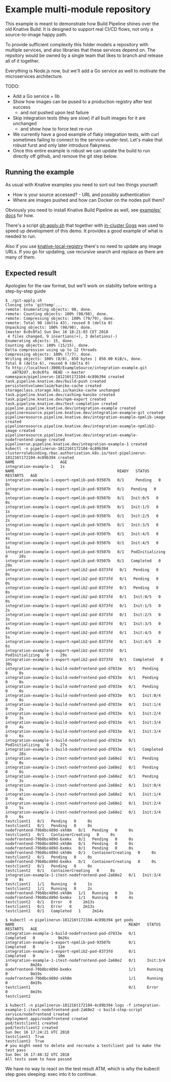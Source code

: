 # Example multi-module repository

This example is meant to demonstrate how Build Pipeline shines over the old Knative Build:
It is designed to support real CI/CD flows, not only a source-to-image happy path.

To provide sufficient complexity this folder models a repository with multiple services,
and also libraries that these services depend on.
The repsitory would be owned by a single team that likes to branch and release all of it together.

Everything is Node.js now, but we'll add a Go service as well to motivate the microservices architecture.

TODO:

 * Add a Go service + lib
 * Show how images can be pused to a production registry after test success
   - and _not_ pushed upon test failure
 * Skip integration tests (they are slow) if all built images for it are unchanged
   - and show how to force test re-run
 * We currently have a good example of flaky integration tests, with curl sometimes failing to connect to the service-under-test. Let's make that robust furst and only later introduce flakyness.
 * Once this entire example is robust we can update the build to run directly off github, and remove the git step below.

## Running the example

As usual with Knative examples you need to sort out two things yourself:

 * How is your source accessed? - URL and possibly authentication
 * Where are images pushed and how can Docker on the nodes pull them?

Obviously you need to install Knative Build Pipeline as well,
see [examples' docs](https://github.com/knative/build-pipeline/tree/master/examples#examples) for how.

There's a script [git-apply.sh](./git-apply.sh) that together with [in-cluster Gogs](https://github.com/solsson/knative-training/tree/master/git) was used to speed up development of this demo.
It provides a good example of what is needed to run.

Also if you use [knative-local-registry](https://github.com/triggermesh/knative-local-registry/tree/builds-service)
there's no need to update any image URLs.
If you go for updating, use recursive search and replace as there are many of them.

## Expected result

Apologies for the raw format, but we'll work on stability before writing a step-by-step guide

```
$ ./git-apply.sh 
Cloning into 'gittemp'...
remote: Enumerating objects: 98, done.
remote: Counting objects: 100% (98/98), done.
remote: Compressing objects: 100% (79/79), done.
remote: Total 98 (delta 43), reused 0 (delta 0)
Unpacking objects: 100% (98/98), done.
[master 6c0c0fa] Sun Dec 16 18:21:03 CET 2018
 4 files changed, 9 insertions(+), 3 deletions(-)
Enumerating objects: 15, done.
Counting objects: 100% (15/15), done.
Delta compression using up to 12 threads
Compressing objects: 100% (7/7), done.
Writing objects: 100% (8/8), 850 bytes | 850.00 KiB/s, done.
Total 8 (delta 6), reused 0 (delta 0)
To http://localhost:3000/ExampleSource/integration-example.git
   a8792d7..6c0c0fa  HEAD -> master
namespace/pipelinerun-181216t172104-4c89b394 created
task.pipeline.knative.dev/build-push created
persistentvolumeclaim/kaniko-cache created
storageclass.storage.k8s.io/kaniko-cache unchanged
task.pipeline.knative.dev/caching-kaniko created
task.pipeline.knative.dev/npm-export created
task.pipeline.knative.dev/test-completion created
pipeline.pipeline.knative.dev/integration-example created
pipelineresource.pipeline.knative.dev/integration-example-git created
pipelineresource.pipeline.knative.dev/integration-example-npmlib-image created
pipelineresource.pipeline.knative.dev/integration-example-npmlib2-image created
pipelineresource.pipeline.knative.dev/integration-example-nodefrontend-image created
pipelinerun.pipeline.knative.dev/integration-example-1 created
kubectl -n pipelinerun-181216t172104-4c89b394
clusterrolebinding.rbac.authorization.k8s.io/test-pipelinerun-181216t172104-4c89b394 created
NAME                    AGE
integration-example-1   1s
NAME                                             READY   STATUS    RESTARTS   AGE
integration-example-1-export-npmlib-pod-93507b   0/1     Pending   0          0s
integration-example-1-export-npmlib-pod-93507b   0/1   Pending   0     0s
integration-example-1-export-npmlib-pod-93507b   0/1   Init:0/5   0     0s
integration-example-1-export-npmlib-pod-93507b   0/1   Init:1/5   0     1s
integration-example-1-export-npmlib-pod-93507b   0/1   Init:2/5   0     2s
integration-example-1-export-npmlib-pod-93507b   0/1   Init:3/5   0     3s
integration-example-1-export-npmlib-pod-93507b   0/1   Init:4/5   0     4s
integration-example-1-export-npmlib-pod-93507b   0/1   Init:4/5   0     5s
integration-example-1-export-npmlib-pod-93507b   0/1   PodInitializing   0     28s
integration-example-1-export-npmlib-pod-93507b   0/1   Completed   0     29s
integration-example-1-export-npmlib2-pod-8373fd   0/1   Pending   0     0s
integration-example-1-export-npmlib2-pod-8373fd   0/1   Pending   0     0s
integration-example-1-export-npmlib2-pod-8373fd   0/1   Pending   0     0s
integration-example-1-export-npmlib2-pod-8373fd   0/1   Init:0/5   0     0s
integration-example-1-export-npmlib2-pod-8373fd   0/1   Init:1/5   0     2s
integration-example-1-export-npmlib2-pod-8373fd   0/1   Init:2/5   0     3s
integration-example-1-export-npmlib2-pod-8373fd   0/1   Init:3/5   0     4s
integration-example-1-export-npmlib2-pod-8373fd   0/1   Init:4/5   0     5s
integration-example-1-export-npmlib2-pod-8373fd   0/1   Init:4/5   0     6s
integration-example-1-export-npmlib2-pod-8373fd   0/1   PodInitializing   0     29s
integration-example-1-export-npmlib2-pod-8373fd   0/1   Completed   0     30s
integration-example-1-build-nodefrontend-pod-d7833e   0/1   Pending   0     0s
integration-example-1-build-nodefrontend-pod-d7833e   0/1   Pending   0     0s
integration-example-1-build-nodefrontend-pod-d7833e   0/1   Pending   0     0s
integration-example-1-build-nodefrontend-pod-d7833e   0/1   Init:0/4   0     0s
integration-example-1-build-nodefrontend-pod-d7833e   0/1   Init:1/4   0     2s
integration-example-1-build-nodefrontend-pod-d7833e   0/1   Init:2/4   0     3s
integration-example-1-build-nodefrontend-pod-d7833e   0/1   Init:3/4   0     4s
integration-example-1-build-nodefrontend-pod-d7833e   0/1   Init:3/4   0     6s
integration-example-1-build-nodefrontend-pod-d7833e   0/1   PodInitializing   0     27s
integration-example-1-build-nodefrontend-pod-d7833e   0/1   Completed   0     28s
integration-example-1-itest-nodefrontend-pod-2a68e2   0/1   Pending   0     0s
integration-example-1-itest-nodefrontend-pod-2a68e2   0/1   Pending   0     0s
integration-example-1-itest-nodefrontend-pod-2a68e2   0/1   Pending   0     3s
integration-example-1-itest-nodefrontend-pod-2a68e2   0/1   Init:0/4   0     3s
integration-example-1-itest-nodefrontend-pod-2a68e2   0/1   Init:1/4   0     4s
integration-example-1-itest-nodefrontend-pod-2a68e2   0/1   Init:2/4   0     5s
integration-example-1-itest-nodefrontend-pod-2a68e2   0/1   Init:3/4   0     6s
testclient1   0/1   Pending   0     0s
testclient1   0/1   Pending   0     0s
nodefrontend-79b8bc489d-skh8m   0/1   Pending   0     0s
testclient1   0/1   ContainerCreating   0     0s
nodefrontend-79b8bc489d-bxmkx   0/1   Pending   0     0s
nodefrontend-79b8bc489d-skh8m   0/1   Pending   0     0s
nodefrontend-79b8bc489d-bxmkx   0/1   Pending   0     0s
nodefrontend-79b8bc489d-skh8m   0/1   ContainerCreating   0     0s
testclient2   0/1   Pending   0     0s
nodefrontend-79b8bc489d-bxmkx   0/1   ContainerCreating   0     0s
testclient2   0/1   Pending   0     0s
testclient2   0/1   ContainerCreating   0     0s
integration-example-1-itest-nodefrontend-pod-2a68e2   0/1   Init:3/4   0     8s
testclient1   1/1   Running   0     1s
testclient2   1/1   Running   0     2s
nodefrontend-79b8bc489d-skh8m   1/1   Running   0     3s
nodefrontend-79b8bc489d-bxmkx   1/1   Running   0     4s
testclient2   0/1   Error   0     2m13s
testclient1   0/1   Error   0     2m13s
testclient2   0/1   Completed   1     2m14s

$ kubectl -n pipelinerun-181216t172104-4c89b394 get pods
NAME                                                  READY   STATUS      RESTARTS   AGE
integration-example-1-build-nodefrontend-pod-d7833e   0/1     Completed   0          9m26s
integration-example-1-export-npmlib-pod-93507b        0/1     Completed   0          11m
integration-example-1-export-npmlib2-pod-8373fd       0/1     Completed   0          10m
integration-example-1-itest-nodefrontend-pod-2a68e2   0/1     Init:3/4    0          8m26s
nodefrontend-79b8bc489d-bxmkx                         1/1     Running     0          8m19s
nodefrontend-79b8bc489d-skh8m                         1/1     Running     0          8m19s
testclient1                                           0/1     Error       0          8m19s
testclient2

$ kubectl -n pipelinerun-181216t172104-4c89b394 logs -f integration-example-1-itest-nodefrontend-pod-2a68e2 -c build-step-script
service/nodefrontend created
deployment.apps/nodefrontend created
pod/testclient1 created
pod/testclient2 created
Sun Dec 16 17:24:21 UTC 2018
testclient1  True
testclient2  True
# you might need to delete and recreate a testclient pod to make the test pass
Sun Dec 16 17:48:32 UTC 2018
All tests seem to have passed
```

We have no way to react on the test result ATM, which is why the kubectl step goes sleeping: exec into it to continue.
